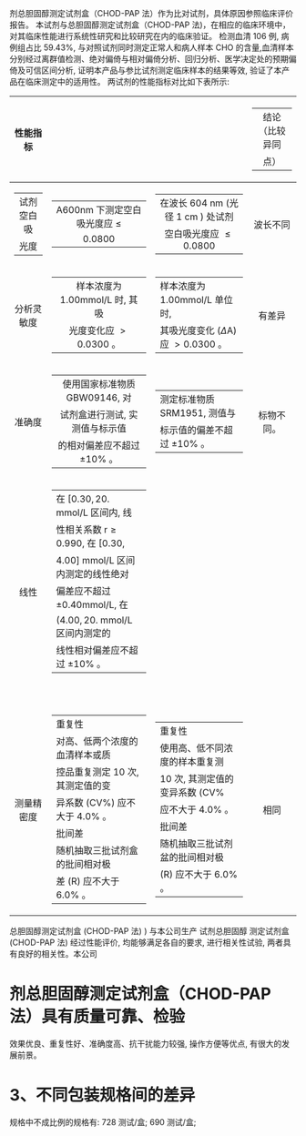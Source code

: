 剂总胆固醇测定试剂盒（CHOD-PAP
法）作为比对试剂，具体原因参照临床评价报告。
本试剂与总胆固醇测定试剂盒（CHOD-PAP
法)，在相应的临床环境中，对其临床性能进行系统性研究和比较研究在内的临床验证。
检测血清 106 例, 病例组占比 59.43%, 与对照试剂同时测定正常人和病人样本
CHO
的含量,血清样本分别经过离群值检测、绝对偏倚与相对偏倚分析、回归分析、医学决定处的预期偏倚及可信区间分析,
证明本产品与参比试剂测定临床样本的结果等效,
验证了本产品在临床测定中的适用性。 两试剂的性能指标对比如下表所示:

<table>
<thead>
<tr>
<th style="text-align: center;">性能指标</th>
<th style="text-align: center;"></th>
<th style="text-align: center;"></th>
<th style="text-align: center;"><table>
<tbody>
<tr>
<td style="text-align: center;">结论（比较异同</td>
</tr>
<tr>
<td style="text-align: center;">点）</td>
</tr>
</tbody>
</table></th>
</tr>
</thead>
<tbody>
<tr>
<td style="text-align: center;"><table>
<tbody>
<tr>
<td style="text-align: center;">试剂空白吸</td>
</tr>
<tr>
<td style="text-align: center;">光度</td>
</tr>
</tbody>
</table></td>
<td style="text-align: center;"><table>
<tbody>
<tr>
<td style="text-align: center;">A600nm 下测定空白吸光度应 <span
class="math inline">≤</span></td>
</tr>
<tr>
<td style="text-align: center;">0.0800</td>
</tr>
</tbody>
</table></td>
<td style="text-align: center;"><table>
<tbody>
<tr>
<td style="text-align: center;">在波长 <span
class="math inline">604 nm</span> (光径 <span
class="math inline">1 cm</span> ) 处试剂</td>
</tr>
<tr>
<td style="text-align: center;">空白吸光度应 <span
class="math inline"> ≤ 0.0800</span></td>
</tr>
</tbody>
</table></td>
<td style="text-align: center;">波长不同</td>
</tr>
<tr>
<td style="text-align: center;">分析灵敏度</td>
<td style="text-align: center;"><table>
<tbody>
<tr>
<td style="text-align: center;">样本浓度为 <span
class="math inline">1.00mmol/L</span> 时, 其吸</td>
</tr>
<tr>
<td style="text-align: center;">光度变化应 <span
class="math inline"> &gt; 0.0300</span> 。</td>
</tr>
</tbody>
</table></td>
<td style="text-align: center;"><table>
<tbody>
<tr>
<td style="text-align: left;">样本浓度为 <span
class="math inline">1.00mmol/L</span> 单位时,</td>
</tr>
<tr>
<td style="text-align: left;">其吸光度变化 <span
class="math inline">(<em>Δ</em>A)</span> 应 <span
class="math inline"> &gt; 0.0300</span> 。</td>
</tr>
</tbody>
</table></td>
<td style="text-align: center;">有差异</td>
</tr>
<tr>
<td style="text-align: center;">准确度</td>
<td style="text-align: center;"><table>
<tbody>
<tr>
<td style="text-align: center;">使用国家标准物质 GBW09146, 对</td>
</tr>
<tr>
<td style="text-align: center;">试剂盒进行测试, 实测值与标示值</td>
</tr>
<tr>
<td style="text-align: center;">的相对偏差应不超过 <span
class="math inline">±10%</span> 。</td>
</tr>
</tbody>
</table></td>
<td style="text-align: center;"><table>
<tbody>
<tr>
<td style="text-align: left;">测定标准物质 SRM1951, 测值与</td>
</tr>
<tr>
<td style="text-align: left;">标示值的偏差不超过 <span
class="math inline">±10%</span> 。</td>
</tr>
</tbody>
</table></td>
<td style="text-align: center;">标物不同。</td>
</tr>
<tr>
<td style="text-align: center;">线性</td>
<td style="text-align: center;"><table>
<tbody>
<tr>
<td style="text-align: left;">在 <span
class="math inline">[0.30, 20.</span> mmol/L 区间内, 线</td>
</tr>
<tr>
<td style="text-align: left;">性相关系数 <span
class="math inline">r ≥ 0.990</span>, 在 <span
class="math inline">[0.30</span>,</td>
</tr>
<tr>
<td style="text-align: left;"><span class="math inline">4.00]</span>
mmol/L 区间内测定的线性绝对</td>
</tr>
<tr>
<td style="text-align: left;">偏差应不超过 <span
class="math inline">±0.40mmol/L</span>, 在</td>
</tr>
<tr>
<td style="text-align: left;"><span
class="math inline">(4.00, 20.</span> mmol/L 区间内测定的</td>
</tr>
<tr>
<td style="text-align: left;">线性相对偏差应不超过 <span
class="math inline">±10%</span> 。</td>
</tr>
</tbody>
</table>
<p><span class="math inline">  </span></p></td>
<td style="text-align: center;"></td>
<td style="text-align: center;"></td>
</tr>
<tr>
<td style="text-align: center;">测量精密度</td>
<td style="text-align: center;"><table>
<tbody>
<tr>
<td style="text-align: left;">重复性</td>
</tr>
<tr>
<td style="text-align: left;">对高、低两个浓度的血清样本或质</td>
</tr>
<tr>
<td style="text-align: left;">控品重复测定 10 次, 其测定值的变</td>
</tr>
<tr>
<td style="text-align: left;">异系数 <span
class="math inline">(CV%)</span> 应不大于 <span
class="math inline">4.0%</span> 。</td>
</tr>
<tr>
<td style="text-align: left;">批间差</td>
</tr>
<tr>
<td style="text-align: left;">随机抽取三批试剂盒的批间相对极</td>
</tr>
<tr>
<td style="text-align: left;">差 (R) 应不大于 <span
class="math inline">6.0%</span> 。</td>
</tr>
</tbody>
</table></td>
<td style="text-align: center;"><table>
<tbody>
<tr>
<td style="text-align: left;">重复性</td>
</tr>
<tr>
<td style="text-align: left;">使用高、低不同浓度的样本重复测</td>
</tr>
<tr>
<td style="text-align: left;">10 次, 其测定值的变异系数 <span
class="math inline">(CV%</span></td>
</tr>
<tr>
<td style="text-align: left;">应不大于 <span
class="math inline">4.0%</span> 。</td>
</tr>
<tr>
<td style="text-align: left;">批间差</td>
</tr>
<tr>
<td style="text-align: left;">随机抽取三批试剂盆的批间相对极</td>
</tr>
<tr>
<td style="text-align: left;"><span class="math inline">(R)</span>
应不大于 <span class="math inline">6.0%</span> 。</td>
</tr>
</tbody>
</table></td>
<td style="text-align: center;">相同</td>
</tr>
</tbody>
</table>

总胆固醇测定试剂盒 (CHOD-PAP 法) ) 与本公司生产 试剂总胆固醇 测定试剂盒
(CHOD-PAP 法) 经过性能评价, 均能够满足各自的要求, 进行相关性试验,
两者具有良好的相关性。本公司

# 剂总胆固醇测定试剂盒（CHOD-PAP 法）具有质量可靠、检验

效果优良、重复性好、准确度高、抗干扰能力较强, 操作方便等优点,
有很大的发展前景。

# 3、不同包装规格间的差异

规格中不成比例的规格有: 728 测试/盒; 690 测试/盒;
